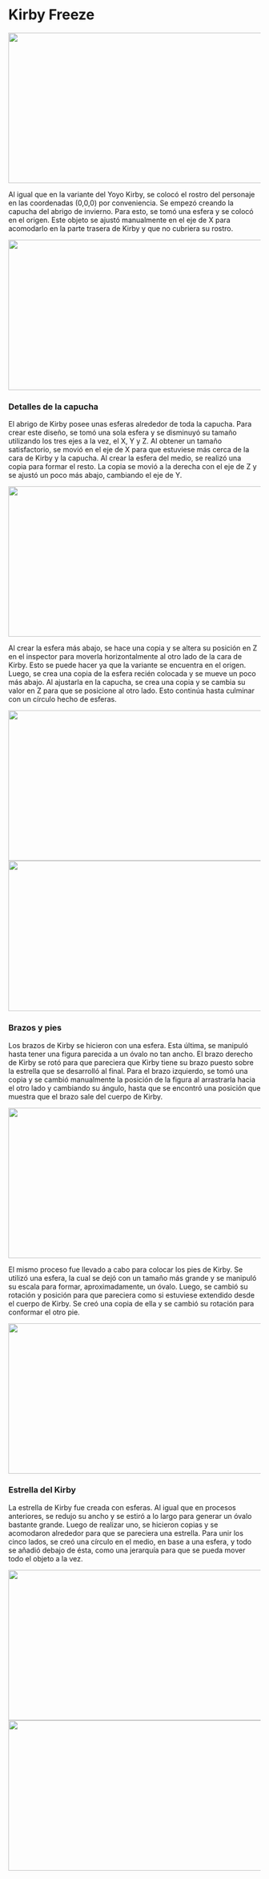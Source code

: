 # Kirby Freeze

<p align="center">
   <img src="https://github.com/user-attachments/assets/d23d861e-1140-48bc-8e75-41b9ca86e011" height="300" width="600" />
</p>


Al igual que en la variante del Yoyo Kirby, se colocó el rostro del personaje en las coordenadas (0,0,0) por conveniencia. Se empezó creando la capucha del abrigo de invierno. Para esto, se tomó una esfera y se colocó en el origen. Este objeto se ajustó manualmente en el eje de X para acomodarlo en la parte trasera de Kirby y que no cubriera su rostro. 

<p align="center">
   <img src="https://github.com/user-attachments/assets/966df0d7-4d27-4624-bf74-7d822ce24cd2" height="300" width="600" />
</p>

### Detalles de la capucha

El abrigo de Kirby posee unas esferas alrededor de toda la capucha. Para crear este diseño, se tomó una sola esfera y se disminuyó su tamaño utilizando los tres ejes a la vez, el X, Y y Z. Al obtener un tamaño satisfactorio, se movió en el eje de X para que estuviese más cerca de la cara de Kirby y la capucha. Al crear la esfera del medio, se realizó una copia para formar el resto. La copia se movió a la derecha con el eje de Z y se ajustó un poco más abajo, cambiando el eje de Y.

<p align="center">
   <img src="https://github.com/user-attachments/assets/686c281e-0722-4451-a1f0-657d730df8c1" height="300" width="600" />
   
Al crear la esfera más abajo, se hace una copia y se altera su posición en Z en el inspector para moverla horizontalmente al otro lado de la cara de Kirby. Esto se puede hacer ya que la variante se encuentra en el origen. Luego, se crea una copia de la esfera recién colocada y se mueve un poco más abajo. Al ajustarla en la capucha, se crea una copia y se cambia su valor en Z para que se posicione al otro lado. Esto continúa hasta culminar con un círculo hecho de esferas. 

<p align="center">
   <img src="https://github.com/user-attachments/assets/2b5fba8d-2a64-4c89-8503-714421331ec7" height="300" width="600" />
   <img src="https://github.com/user-attachments/assets/3e534257-f946-498d-b312-b330fb6cc2c5" height="300" width="600" />
</p>

### Brazos y pies

Los brazos de Kirby se hicieron con una esfera. Esta última, se manipuló hasta tener una figura parecida a un óvalo no tan ancho. El brazo derecho de Kirby se rotó para que pareciera que Kirby tiene su brazo puesto sobre la estrella que se desarrolló al final. Para el brazo izquierdo, se tomó una copia y se cambió manualmente la posición de la figura al arrastrarla hacia el otro lado y cambiando su ángulo, hasta que se encontró una posición que muestra que el brazo sale del cuerpo de Kirby. 

<p align="center">
   <img src="https://github.com/user-attachments/assets/0ad71003-4f26-4c02-953c-cd014348cf21" height="300" width="600" />
</p>

El mismo proceso fue llevado a cabo para colocar los pies de Kirby. Se utilizó una esfera, la cual se dejó con un tamaño más grande y se manipuló su escala para formar, aproximadamente, un óvalo. Luego, se cambió su rotación y posición para que pareciera como si estuviese extendido desde el cuerpo de Kirby. Se creó una copia de ella y se cambió su rotación para conformar el otro pie. 

<p align="center">
   <img src="https://github.com/user-attachments/assets/a52882c6-d73a-4efe-9a51-d3b16539323a" height="300" width="600" />
</p>

### Estrella del Kirby

La estrella de Kirby fue creada con esferas. Al igual que en procesos anteriores, se redujo su ancho y se estiró a lo largo para generar un óvalo bastante grande. Luego de realizar uno, se hicieron copias y se acomodaron alrededor para que se pareciera una estrella. Para unir los cinco lados, se creó una círculo en el medio, en base a una esfera, y todo se añadió debajo de ésta, como una jerarquía para que se pueda mover todo el objeto a la vez. 

<p align="center">
   <img src="https://github.com/user-attachments/assets/6170f9fb-c509-4dfc-91be-2b243aeab434" height="300" width="600" />
   <img src="https://github.com/user-attachments/assets/d20becf4-9c71-46e3-8824-16142213bedb" height="300" width="600" />
</p>
